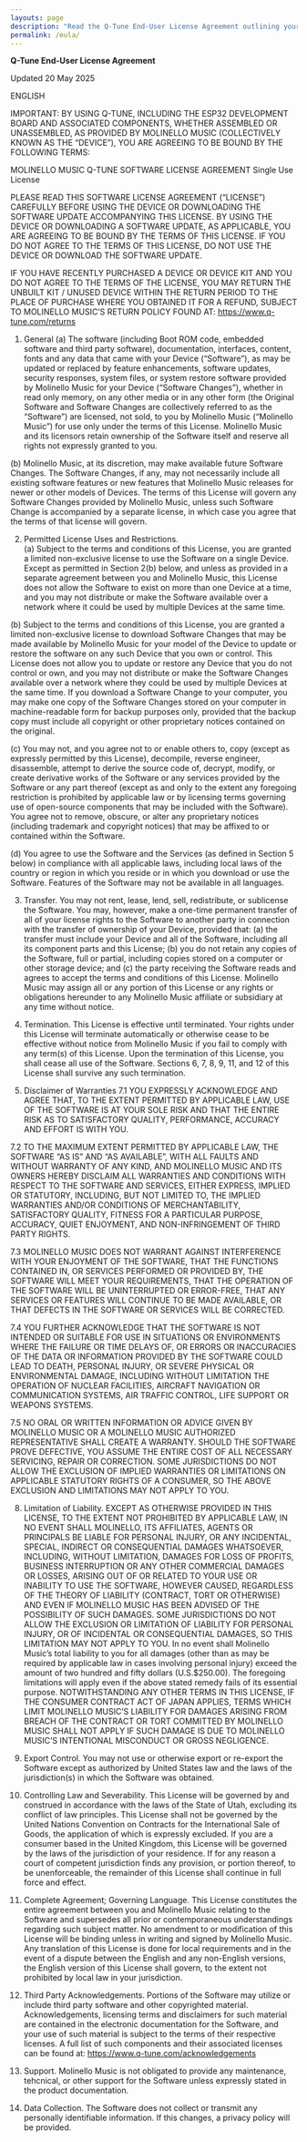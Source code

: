 ```yaml
---
layouts: page
description: "Read the Q-Tune End-User License Agreement outlining your rights and obligations when using the Q-Tune device and software provided by Molinello Music."
permalink: /eula/
---
```


**Q-Tune End-User License Agreement**

Updated 20 May 2025

ENGLISH

IMPORTANT:
BY USING Q-TUNE, INCLUDING THE ESP32 DEVELOPMENT BOARD AND ASSOCIATED COMPONENTS, WHETHER ASSEMBLED OR UNASSEMBLED, AS PROVIDED BY MOLINELLO MUSIC (COLLECTIVELY KNOWN AS THE “DEVICE”), YOU ARE AGREEING TO BE BOUND BY THE FOLLOWING TERMS:

MOLINELLO MUSIC
Q-TUNE SOFTWARE LICENSE AGREEMENT
Single Use License

PLEASE READ THIS SOFTWARE LICENSE AGREEMENT (“LICENSE”) CAREFULLY BEFORE USING THE DEVICE OR DOWNLOADING THE SOFTWARE UPDATE ACCOMPANYING THIS LICENSE. BY USING THE DEVICE OR DOWNLOADING A SOFTWARE UPDATE, AS APPLICABLE, YOU ARE AGREEING TO BE BOUND BY THE TERMS OF THIS LICENSE. IF YOU DO NOT AGREE TO THE TERMS OF THIS LICENSE, DO NOT USE THE DEVICE OR DOWNLOAD THE SOFTWARE UPDATE.

IF YOU HAVE RECENTLY PURCHASED A DEVICE OR DEVICE KIT AND YOU DO NOT AGREE TO THE TERMS OF THE LICENSE, YOU MAY RETURN THE UNBUILT KIT / UNUSED DEVICE WITHIN THE RETURN PERIOD TO THE PLACE OF PURCHASE WHERE YOU OBTAINED IT FOR A REFUND, SUBJECT TO MOLINELLO MUSIC’S RETURN POLICY FOUND AT: https://www.q-tune.com/returns

1. General
(a) The software (including Boot ROM code, embedded software and third party software), documentation, interfaces, content, fonts and any data that came with your Device (“Software”), as may be updated or replaced by feature enhancements, software updates, security responses, system files, or system restore software provided by Molinello Music for your Device (“Software Changes”), whether in read only memory, on any other media or in any other form (the Original Software and Software Changes are collectively referred to as the “Software”) are licensed, not sold, to you by Molinello Music (“Molinello Music”) for use only under the terms of this License. Molinello Music and its licensors retain ownership of the Software itself and reserve all rights not expressly granted to you.

(b) Molinello Music, at its discretion, may make available future Software Changes. The Software Changes, if any, may not necessarily include all existing software features or new features that Molinello Music releases for newer or other models of Devices. The terms of this License will govern any Software Changes provided by Molinello Music, unless such Software Change is accompanied by a separate license, in which case you agree that the terms of that license will govern.

2. Permitted License Uses and Restrictions.  
(a) Subject to the terms and conditions of this License, you are granted a limited non-exclusive license to use the Software on a single Device. Except as permitted in Section 2(b) below, and unless as provided in a separate agreement between you and Molinello Music, this License does not allow the Software to exist on more than one Device at a time, and you may not distribute or make the Software available over a network where it could be used by multiple Devices at the same time.

(b) Subject to the terms and conditions of this License, you are granted a limited non-exclusive license to download Software Changes that may be made available by Molinello Music for your model of the Device to update or restore the software on any such Device that you own or control. This License does not allow you to update or restore any Device that you do not control or own, and you may not distribute or make the Software Changes available over a network where they could be used by multiple Devices at the same time. If you download a Software Change to your computer, you may make one copy of the Software Changes stored on your computer in machine-readable form for backup purposes only, provided that the backup copy must include all copyright or other proprietary notices contained on the original.

(c) You may not, and you agree not to or enable others to, copy (except as expressly permitted by this License), decompile, reverse engineer, disassemble, attempt to derive the source code of, decrypt, modify, or create derivative works of the Software or any services provided by the Software or any part thereof (except as and only to the extent any foregoing restriction is prohibited by applicable law or by licensing terms governing use of open-source components that may be included with the Software). You agree not to remove, obscure, or alter any proprietary notices (including trademark and copyright notices) that may be affixed to or contained within the Software.

(d) You agree to use the Software and the Services (as defined in Section 5 below) in compliance with all applicable laws, including local laws of the country or region in which you reside or in which you download or use the Software. Features of the Software may not be available in all languages.

3. Transfer. You may not rent, lease, lend, sell, redistribute, or sublicense the Software. You may, however, make a one-time permanent transfer of all of your license rights to the Software to another party in connection with the transfer of ownership of your Device, provided that: (a) the transfer must include your Device and all of the Software, including all its component parts and this License; (b) you do not retain any copies of the Software, full or partial, including copies stored on a computer or other storage device; and (c) the party receiving the Software reads and agrees to accept the terms and conditions of this License. Molinello Music may assign all or any portion of this License or any rights or obligations hereunder to any Molinello Music affiliate or subsidiary at any time without notice.

4. Termination. This License is effective until terminated. Your rights under this License will terminate automatically or otherwise cease to be effective without notice from Molinello Music if you fail to comply with any term(s) of this License. Upon the termination of this License, you shall cease all use of the Software.  Sections 6, 7, 8, 9, 11, and 12 of this License shall survive any such termination.

7. Disclaimer of Warranties
7.1 YOU EXPRESSLY ACKNOWLEDGE AND AGREE THAT, TO THE EXTENT PERMITTED BY APPLICABLE LAW, USE OF THE SOFTWARE IS AT YOUR SOLE RISK AND THAT THE ENTIRE RISK AS TO SATISFACTORY QUALITY, PERFORMANCE, ACCURACY AND EFFORT IS WITH YOU.

7.2 TO THE MAXIMUM EXTENT PERMITTED BY APPLICABLE LAW, THE SOFTWARE “AS IS” AND “AS AVAILABLE”, WITH ALL FAULTS AND WITHOUT WARRANTY OF ANY KIND, AND MOLINELLO MUSIC AND ITS OWNERS HEREBY DISCLAIM ALL WARRANTIES AND CONDITIONS WITH RESPECT TO THE SOFTWARE AND SERVICES, EITHER EXPRESS, IMPLIED OR STATUTORY, INCLUDING, BUT NOT LIMITED TO, THE IMPLIED WARRANTIES AND/OR CONDITIONS OF MERCHANTABILITY, SATISFACTORY QUALITY, FITNESS FOR A PARTICULAR PURPOSE, ACCURACY, QUIET ENJOYMENT, AND NON-INFRINGEMENT OF THIRD PARTY RIGHTS.

7.3 MOLINELLO MUSIC DOES NOT WARRANT AGAINST INTERFERENCE WITH YOUR ENJOYMENT OF THE SOFTWARE, THAT THE FUNCTIONS CONTAINED IN, OR SERVICES PERFORMED OR PROVIDED BY, THE SOFTWARE WILL MEET YOUR REQUIREMENTS, THAT THE OPERATION OF THE SOFTWARE WILL BE UNINTERRUPTED OR ERROR-FREE, THAT ANY SERVICES OR FEATURES WILL CONTINUE TO BE MADE AVAILABLE, OR THAT DEFECTS IN THE SOFTWARE OR SERVICES WILL BE CORRECTED.

7.4 YOU FURTHER ACKNOWLEDGE THAT THE SOFTWARE IS NOT INTENDED OR SUITABLE FOR USE IN SITUATIONS OR ENVIRONMENTS WHERE THE FAILURE OR TIME DELAYS OF, OR ERRORS OR INACCURACIES OF THE DATA OR INFORMATION PROVIDED BY THE SOFTWARE COULD LEAD TO DEATH, PERSONAL INJURY, OR SEVERE PHYSICAL OR ENVIRONMENTAL DAMAGE, INCLUDING WITHOUT LIMITATION THE OPERATION OF NUCLEAR FACILITIES, AIRCRAFT NAVIGATION OR COMMUNICATION SYSTEMS, AIR TRAFFIC CONTROL, LIFE SUPPORT OR WEAPONS SYSTEMS.

7.5 NO ORAL OR WRITTEN INFORMATION OR ADVICE GIVEN BY MOLINELLO MUSIC OR A MOLINELLO MUSIC AUTHORIZED REPRESENTATIVE SHALL CREATE A WARRANTY. SHOULD THE SOFTWARE PROVE DEFECTIVE, YOU ASSUME THE ENTIRE COST OF ALL NECESSARY SERVICING, REPAIR OR CORRECTION. SOME JURISDICTIONS DO NOT ALLOW THE EXCLUSION OF IMPLIED WARRANTIES OR LIMITATIONS ON APPLICABLE STATUTORY RIGHTS OF A CONSUMER, SO THE ABOVE EXCLUSION AND LIMITATIONS MAY NOT APPLY TO YOU.

8. Limitation of Liability. EXCEPT AS OTHERWISE PROVIDED IN THIS LICENSE, TO THE EXTENT NOT PROHIBITED BY APPLICABLE LAW, IN NO EVENT SHALL MOLINELLO, ITS AFFILIATES, AGENTS OR PRINCIPALS BE LIABLE FOR PERSONAL INJURY, OR ANY INCIDENTAL, SPECIAL, INDIRECT OR CONSEQUENTIAL DAMAGES WHATSOEVER, INCLUDING, WITHOUT LIMITATION, DAMAGES FOR LOSS OF PROFITS, BUSINESS INTERRUPTION OR ANY OTHER COMMERCIAL DAMAGES OR LOSSES, ARISING OUT OF OR RELATED TO YOUR USE OR INABILITY TO USE THE SOFTWARE, HOWEVER CAUSED, REGARDLESS OF THE THEORY OF LIABILITY (CONTRACT, TORT OR OTHERWISE) AND EVEN IF MOLINELLO MUSIC HAS BEEN ADVISED OF THE POSSIBILITY OF SUCH DAMAGES. SOME JURISDICTIONS DO NOT ALLOW THE EXCLUSION OR LIMITATION OF LIABILITY FOR PERSONAL INJURY, OR OF INCIDENTAL OR CONSEQUENTIAL DAMAGES, SO THIS LIMITATION MAY NOT APPLY TO YOU. In no event shall Molinello Music’s total liability to you for all damages (other than as may be required by applicable law in cases involving personal injury) exceed the amount of two hundred and fifty dollars (U.S.$250.00). The foregoing limitations will apply even if the above stated remedy fails of its essential purpose. NOTWITHSTANDING ANY OTHER TERMS IN THIS LICENSE, IF THE CONSUMER CONTRACT ACT OF JAPAN APPLIES, TERMS WHICH LIMIT MOLINELLO MUSIC’S LIABILITY FOR DAMAGES ARISING FROM BREACH OF THE CONTRACT OR TORT COMMITTED BY MOLINELLO MUSIC SHALL NOT APPLY IF SUCH DAMAGE IS DUE TO MOLINELLO MUSIC’S INTENTIONAL MISCONDUCT OR GROSS NEGLIGENCE. 

9. Export Control. You may not use or otherwise export or re-export the Software except as authorized by United States law and the laws of the jurisdiction(s) in which the Software was obtained.

10. Controlling Law and Severability. This License will be governed by and construed in accordance with the laws of the State of Utah, excluding its conflict of law principles. This License shall not be governed by the United Nations Convention on Contracts for the International Sale of Goods, the application of which is expressly excluded. If you are a consumer based in the United Kingdom, this License will be governed by the laws of the jurisdiction of your residence.  If for any reason a court of competent jurisdiction finds any provision, or portion thereof, to be unenforceable, the remainder of this License shall continue in full force and effect.  

11. Complete Agreement; Governing Language. This License constitutes the entire agreement between you and Molinello Music relating to the Software and supersedes all prior or contemporaneous understandings regarding such subject matter. No amendment to or modification of this License will be binding unless in writing and signed by Molinello Music. Any translation of this License is done for local requirements and in the event of a dispute between the English and any non-English versions, the English version of this License shall govern, to the extent not prohibited by local law in your jurisdiction.

12. Third Party Acknowledgements. Portions of the Software may utilize or include third party software and other copyrighted material. Acknowledgements, licensing terms and disclaimers for such material are contained in the electronic documentation for the Software, and your use of such material is subject to the terms of their respective licenses. A full list of such components and their associated licenses can be found at: https://www.q-tune.com/acknowledgements

13. Support. Molinello Music is not obligated to provide any maintenance, tehcnical, or other support for the Software unless expressly stated in the product documentation.

14. Data Collection. The Software does not collect or transmit any personally identifiable information. If this changes, a privacy policy will be provided.
